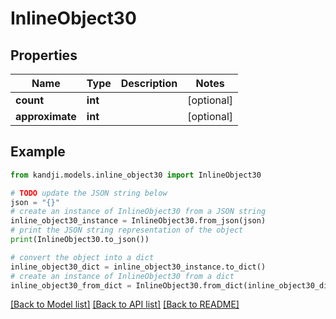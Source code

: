 # InlineObject30


## Properties

Name | Type | Description | Notes
------------ | ------------- | ------------- | -------------
**count** | **int** |  | [optional] 
**approximate** | **int** |  | [optional] 

## Example

```python
from kandji.models.inline_object30 import InlineObject30

# TODO update the JSON string below
json = "{}"
# create an instance of InlineObject30 from a JSON string
inline_object30_instance = InlineObject30.from_json(json)
# print the JSON string representation of the object
print(InlineObject30.to_json())

# convert the object into a dict
inline_object30_dict = inline_object30_instance.to_dict()
# create an instance of InlineObject30 from a dict
inline_object30_from_dict = InlineObject30.from_dict(inline_object30_dict)
```
[[Back to Model list]](../README.md#documentation-for-models) [[Back to API list]](../README.md#documentation-for-api-endpoints) [[Back to README]](../README.md)


